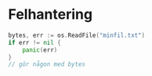 # Felhantering

```GO
bytes, err := os.ReadFile("minfil.txt")
if err != nil {
    panic(err)
}
// gör någon med bytes
```